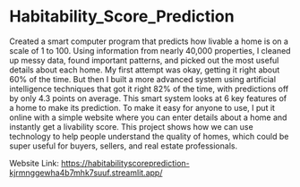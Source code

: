 # Habitability_Score_Prediction
Created a smart computer program that predicts how livable a home is on a scale of 1 to 100. Using information from nearly 40,000 properties, I cleaned up messy data, found important patterns, and picked out the most useful details about each home. My first attempt was okay, getting it right about 60% of the time. But then I built a more advanced system using artificial intelligence techniques that got it right 82% of the time, with predictions off by only 4.3 points on average. This smart system looks at 6 key features of a home to make its prediction. To make it easy for anyone to use, I put it online with a simple website where you can enter details about a home and instantly get a livability score. This project shows how we can use technology to help people understand the quality of homes, which could be super useful for buyers, sellers, and real estate professionals.

Website Link: https://habitabilityscoreprediction-kjrmnggewha4b7mhk7suuf.streamlit.app/
